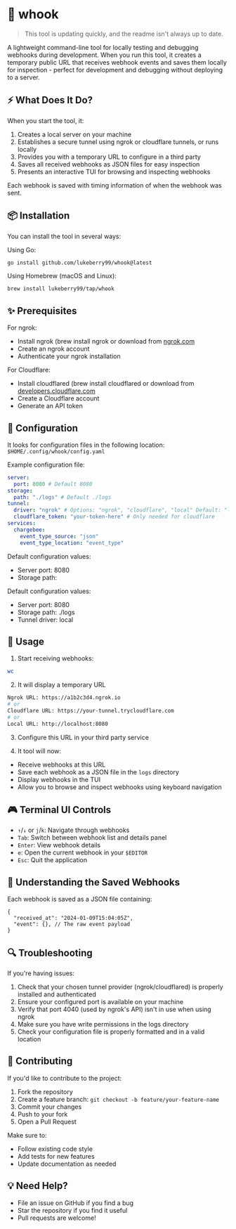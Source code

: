 # 🎯 whook

> This tool is updating quickly, and the readme isn't always up to date.

A lightweight command-line tool for locally testing and debugging webhooks
during development. When you run this tool, it creates a temporary public URL
that receives webhook events and saves them locally for inspection - perfect
for development and debugging without deploying to a server.

## ⚡ What Does It Do?

When you start the tool, it:

1. Creates a local server on your machine
2. Establishes a secure tunnel using ngrok or cloudflare tunnels, or runs
   locally
3. Provides you with a temporary URL to configure in a third party
4. Saves all received webhooks as JSON files for easy inspection
5. Presents an interactive TUI for browsing and inspecting webhooks

Each webhook is saved with timing information of when the webhook was sent.

## 📦 Installation

You can install the tool in several ways:

Using Go:

```bash
go install github.com/lukeberry99/whook@latest
```

Using Homebrew (macOS and Linux):

```bash
brew install lukeberry99/tap/whook
```

## ✨ Prerequisites

For ngrok:

- Install ngrok (brew install ngrok or download from [ngrok.com](https://ngrok.com)
- Create an ngrok account
- Authenticate your ngrok installation

For Cloudflare:

- Install cloudflared (brew install cloudflared or download from [developers.cloudflare.com](https://developers.cloudflare.com)
- Create a Cloudflare account
- Generate an API token

## 🔧 Configuration

It looks for configuration files in the following location: `$HOME/.config/whook/config.yaml`

Example configuration file:

```yaml
server:
  port: 8080 # Default 8080
storage:
  path: "./logs" # Default ./logs
tunnel:
  driver: "ngrok" # Options: "ngrok", "cloudflare", "local" Default: "local"
  cloudflare_token: "your-token-here" # Only needed for cloudflare
services:
  chargebee:
    event_type_source: "json"
    event_type_location: "event_type"
```

Default configuration values:

- Server port: 8080
- Storage path:

Default configuration values:

- Server port: 8080
- Storage path: ./logs
- Tunnel driver: local

## 🚀 Usage

1. Start receiving webhooks:

```bash
wc
```

2. It will display a temporary URL

```bash
Ngrok URL: https://a1b2c3d4.ngrok.io
# or
Cloudflare URL: https://your-tunnel.trycloudflare.com
# or
Local URL: http://localhost:8080
```

3. Configure this URL in your third party service

4. It tool will now:

- Receive webhooks at this URL
- Save each webhook as a JSON file in the `logs` directory
- Display webhooks in the TUI
- Allow you to browse and inspect webhooks using keyboard navigation

## 🎮 Terminal UI Controls

- `↑`/`↓` or `j`/`k`: Navigate through webhooks
- `Tab`: Switch between webhook list and details panel
- `Enter`: View webhook details
- `e`: Open the current webhook in your `$EDITOR`
- `Esc`: Quit the application

## 📝 Understanding the Saved Webhooks

Each webhook is saved as a JSON file containing:

```jsonc
{
  "received_at": "2024-01-09T15:04:05Z",
  "event": {}, // The raw event payload
}
```

## 🔍 Troubleshooting

If you're having issues:

1. Check that your chosen tunnel provider (ngrok/cloudflared) is properly installed and authenticated
2. Ensure your configured port is available on your machine
3. Verify that port 4040 (used by ngrok's API) isn't in use when using ngrok
4. Make sure you have write permissions in the logs directory
5. Check your configuration file is properly formatted and in a valid location

## 🤝 Contributing

If you'd like to contribute to the project:

1. Fork the repository
2. Create a feature branch: `git checkout -b feature/your-feature-name`
3. Commit your changes
4. Push to your fork
5. Open a Pull Request

Make sure to:

- Follow existing code style
- Add tests for new features
- Update documentation as needed

## 💡 Need Help?

- File an issue on GitHub if you find a bug
- Star the repository if you find it useful
- Pull requests are welcome!
